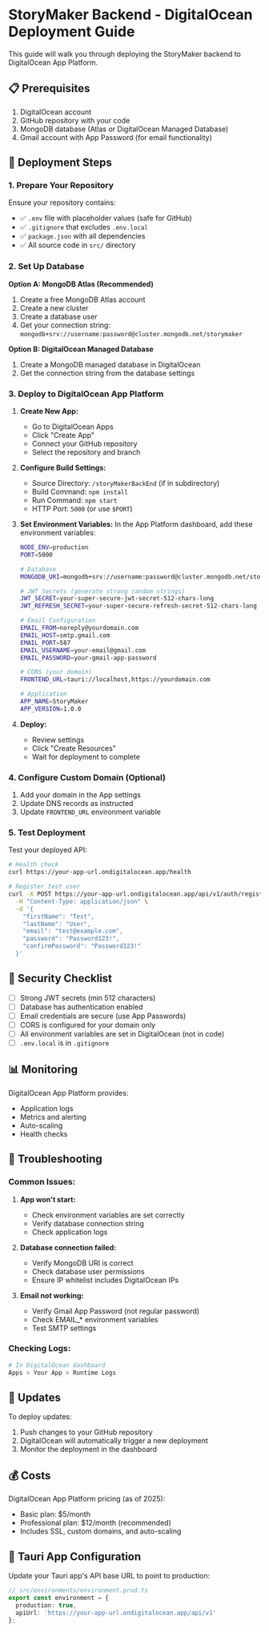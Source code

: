 # StoryMaker Backend - DigitalOcean Deployment Guide

This guide will walk you through deploying the StoryMaker backend to DigitalOcean App Platform.

## 📋 Prerequisites

1. DigitalOcean account
2. GitHub repository with your code
3. MongoDB database (Atlas or DigitalOcean Managed Database)
4. Gmail account with App Password (for email functionality)

## 🚀 Deployment Steps

### 1. Prepare Your Repository

Ensure your repository contains:
- ✅ `.env` file with placeholder values (safe for GitHub)
- ✅ `.gitignore` that excludes `.env.local` 
- ✅ `package.json` with all dependencies
- ✅ All source code in `src/` directory

### 2. Set Up Database

**Option A: MongoDB Atlas (Recommended)**
1. Create a free MongoDB Atlas account
2. Create a new cluster
3. Create a database user
4. Get your connection string: `mongodb+srv://username:password@cluster.mongodb.net/storymaker`

**Option B: DigitalOcean Managed Database**
1. Create a MongoDB managed database in DigitalOcean
2. Get the connection string from the database settings

### 3. Deploy to DigitalOcean App Platform

1. **Create New App:**
   - Go to DigitalOcean Apps
   - Click "Create App"
   - Connect your GitHub repository
   - Select the repository and branch

2. **Configure Build Settings:**
   - Source Directory: `/storyMakerBackEnd` (if in subdirectory)
   - Build Command: `npm install`
   - Run Command: `npm start`
   - HTTP Port: `5000` (or use `$PORT`)

3. **Set Environment Variables:**
   In the App Platform dashboard, add these environment variables:

   ```bash
   NODE_ENV=production
   PORT=5000
   
   # Database
   MONGODB_URI=mongodb+srv://username:password@cluster.mongodb.net/storymaker
   
   # JWT Secrets (generate strong random strings)
   JWT_SECRET=your-super-secure-jwt-secret-512-chars-long
   JWT_REFRESH_SECRET=your-super-secure-refresh-secret-512-chars-long
   
   # Email Configuration
   EMAIL_FROM=noreply@yourdomain.com
   EMAIL_HOST=smtp.gmail.com
   EMAIL_PORT=587
   EMAIL_USERNAME=your-email@gmail.com
   EMAIL_PASSWORD=your-gmail-app-password
   
   # CORS (your domain)
   FRONTEND_URL=tauri://localhost,https://yourdomain.com
   
   # Application
   APP_NAME=StoryMaker
   APP_VERSION=1.0.0
   ```

4. **Deploy:**
   - Review settings
   - Click "Create Resources"
   - Wait for deployment to complete

### 4. Configure Custom Domain (Optional)

1. Add your domain in the App settings
2. Update DNS records as instructed
3. Update `FRONTEND_URL` environment variable

### 5. Test Deployment

Test your deployed API:

```bash
# Health check
curl https://your-app-url.ondigitalocean.app/health

# Register test user
curl -X POST https://your-app-url.ondigitalocean.app/api/v1/auth/register \
  -H "Content-Type: application/json" \
  -d '{
    "firstName": "Test",
    "lastName": "User",
    "email": "test@example.com",
    "password": "Password123!",
    "confirmPassword": "Password123!"
  }'
```

## 🔐 Security Checklist

- [ ] Strong JWT secrets (min 512 characters)
- [ ] Database has authentication enabled
- [ ] Email credentials are secure (use App Passwords)
- [ ] CORS is configured for your domain only
- [ ] All environment variables are set in DigitalOcean (not in code)
- [ ] `.env.local` is in `.gitignore`

## 📊 Monitoring

DigitalOcean App Platform provides:
- Application logs
- Metrics and alerting
- Auto-scaling
- Health checks

## 🚨 Troubleshooting

### Common Issues:

1. **App won't start:**
   - Check environment variables are set correctly
   - Verify database connection string
   - Check application logs

2. **Database connection failed:**
   - Verify MongoDB URI is correct
   - Check database user permissions
   - Ensure IP whitelist includes DigitalOcean IPs

3. **Email not working:**
   - Verify Gmail App Password (not regular password)
   - Check EMAIL_* environment variables
   - Test SMTP settings

### Checking Logs:
```bash
# In DigitalOcean dashboard
Apps > Your App > Runtime Logs
```

## 🔄 Updates

To deploy updates:
1. Push changes to your GitHub repository
2. DigitalOcean will automatically trigger a new deployment
3. Monitor the deployment in the dashboard

## 💰 Costs

DigitalOcean App Platform pricing (as of 2025):
- Basic plan: $5/month
- Professional plan: $12/month (recommended)
- Includes SSL, custom domains, and auto-scaling

## 📱 Tauri App Configuration

Update your Tauri app's API base URL to point to production:

```typescript
// src/environments/environment.prod.ts
export const environment = {
  production: true,
  apiUrl: 'https://your-app-url.ondigitalocean.app/api/v1'
};
```
